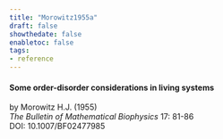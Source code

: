 ```yaml
---
title: "Morowitz1955a"
draft: false
showthedate: false
enabletoc: false
tags:
- reference
---
```


#### **Some order-disorder considerations in living systems**     
by Morowitz H.J. (1955)         
*The Bulletin of Mathematical Biophysics* 17: 81-86       
DOI: 10.1007/BF02477985     


